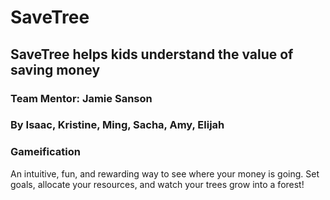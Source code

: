 # SaveTree
## SaveTree helps kids understand the value of saving money
### Team Mentor: Jamie Sanson
### By Isaac, Kristine, Ming, Sacha, Amy, Elijah

### Gameification
An intuitive, fun, and rewarding way to see where your money is going. 
Set goals, allocate your resources, and watch your trees grow into a forest!

